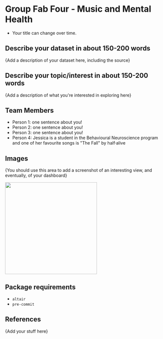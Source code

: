 # Group Fab Four - Music and Mental Health

- Your title can change over time.

## Describe your dataset in about 150-200 words

{Add a description of your dataset here, including the source}

## Describe your topic/interest in about 150-200 words

{Add a description of what you're interested in exploring here}

## Team Members

- Person 1: one sentence about you!
- Person 2: one sentence about you!
- Person 3: one sentence about you!
- Person 4: Jessica is a student in the Behavioural Neuroscience program and one of her favourite songs is "The Fall" by half·alive

## Images

{You should use this area to add a screenshot of an interesting view, and eventually, of your dashboard}

<img src ="images/test.jpg" width="300px">

## Package requirements

- `altair`
- `pre-commit`

## References

{Add your stuff here}



